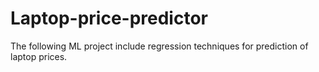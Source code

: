# Laptop-price-predictor
The following ML project include regression techniques for prediction of laptop prices.
